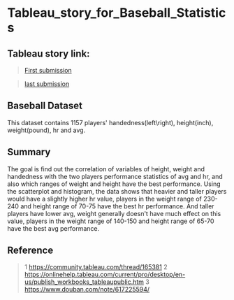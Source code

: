 # Tableau_story_for_Baseball_Statistics
## Tableau story link:
> [First submission](https://public.tableau.com/profile/.20022973#!/vizhome/Baseball_15607923423480/Baseballstatistics)

> [last submission](https://public.tableau.com/profile/.20022973#!/vizhome/Baseball-secondsubmission/Baseballstatistics?publish=yes)

## Baseball Dataset
This dataset contains 1157 players' handedness(left\right), height(inch), weight(pound), hr and avg.

## Summary
The goal is find out the correlation of variables of height, weight and handedness with the two players performance statistics of avg and hr, and also which ranges of weight and height have the best performance. Using the scatterplot and histogram, the data shows that heavier and taller players would have a slightly higher hr value, players in the weight range of 230-240 and height range of 70-75 have the best hr performance. And taller players have lower avg, weight generally doesn't have much effect on this value, players in the weight range of 140-150 and height range of 65-70 have the best avg performance.

## Reference
> 1 <https://community.tableau.com/thread/165381>
> 2 <https://onlinehelp.tableau.com/current/pro/desktop/en-us/publish_workbooks_tableaupublic.htm>
> 3 <https://www.douban.com/note/617225594/>
